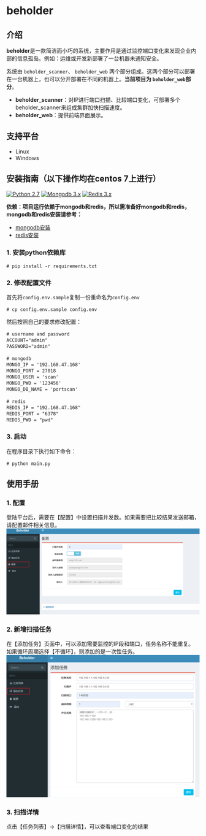 # beholder 

## 介绍

**beholder**是一款简洁而小巧的系统，主要作用是通过监控端口变化来发现企业内部的信息孤岛。例如：运维或开发新部署了一台机器未通知安全。

系统由 `beholder_scanner`、 `beholder_web`  两个部分组成。这两个部分可以部署在一台机器上，也可以分开部署在不同的机器上。**当前项目为 `beholder_web`部分**。

* **beholder_scanner**：对IP进行端口扫描、比较端口变化，可部署多个beholder_scanner来组成集群加快扫描速度。
* **beholder_web**：提供前端界面展示。

## 支持平台

* Linux
* Windows

## 安装指南（以下操作均在centos 7上进行）

[![Python 2.7](https://img.shields.io/badge/python-2.7-yellow.svg)](https://www.python.org/) 
[![Mongodb 3.x](https://img.shields.io/badge/mongodb-3.x-red.svg)](https://www.mongodb.com/download-center?jmp=nav)
[![Redis 3.x](https://img.shields.io/badge/redis-3.x-green)](https://redis.io/)

**依赖：项目运行依赖于mongodb和redis，所以需准备好mongodb和redis，mongodb和redis安装请参考：**

* [mongodb安装](./docs/mongodb.md)
* [redis安装](./docs/redis.md)

### 1. 安装python依赖库

```
# pip install -r requirements.txt
```

### 2. 修改配置文件

首先将`config.env.sample`复制一份重命名为`config.env`
```
# cp config.env.sample config.env
```

然后按照自己的要求修改配置：

```
# username and password
ACCOUNT="admin"
PASSWORD="admin"

# mongodb
MONGO_IP = '192.168.47.168'
MONGO_PORT = 27018
MONGO_USER = 'scan'
MONGO_PWD = '123456'
MONGO_DB_NAME = 'portscan'

# redis
REDIS_IP = "192.168.47.168"
REDIS_PORT = "6378"
REDIS_PWD = "pwd"
```

### 3. 启动

在程序目录下执行如下命令：

```
# python main.py
```


## 使用手册

### 1. 配置
登陆平台后，需要在【配置】中设置扫描并发数。如果需要把比较结果发送邮箱，请配置邮件相关信息。
![](docs/pic/1.png)

### 2. 新增扫描任务
在【添加任务】页面中，可以添加需要监控的IP段和端口，任务名称不能重复。
如果循环周期选择【不循环】，则添加的是一次性任务。
![](docs/pic/2.png)

### 3. 扫描详情
点击【任务列表】->【扫描详情】，可以查看端口变化的结果